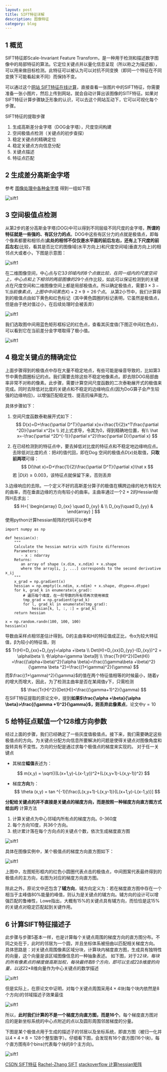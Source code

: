```yaml
---
layout: post
title: SIFT特征详解
description: 图像特征
category: blog
---
```



## 1 概览
SIFT特征即Scale-Invariant Feature Transform，是一种用于检测和描述数字图像中的局部特征的算法。它定位关键点并以量化信息呈现（所以称之为描述器），可以用来做目标检测。此特征可以被认为可以对抗不同变换（即同一个特征在不同变换下可能看起来不同）而保持不变。

可以通过这个[网站 SIFT特征在线计算](http://weitz.de/sift/index.html?size=large)，直接查看一张图片中的SIFT特征，你需要准备一张小图片，然后上传到网站，就会自动计算出该图像的SITF特征。如果对SIFT特征计算步骤缺乏形象的认识，可以去这个网站互动下，它可以可视化每个步骤。

SIFT特征的提取步骤
1. 生成高斯差分金字塔（DOG金字塔），尺度空间构建
2. 空间极值点检测（关键点的初步查探）
3. 稳定关键点的精确定位
4. 稳定关键点方向信息分配
5. 关键点描述
6. 特征点匹配

## 2 生成差分高斯金字塔

参考 [图像处理中各种金字塔](https://shartoo.github.io/image-pramid/) 得到一组如下图

![sift1](/images/blog/sift_feature1.png) 

## 3 空间极值点检测

从第2步的差分高斯金字塔(DOG)中可以得到不同层级不同尺度的金字塔，**所谓的特征就是一些强的、有区分力的点**。DOG中这些有区分力的点就是极值点，即每个像素都要和相邻点(**此处的相邻不仅仅是水平面的前后左右，还有上下尺度的前后左右**)比较，看其是否比它的图像域(水平方向上)和尺度空间域(垂直方向上)的相邻点大或者小，下图是示意图：


![sift1](/images/blog/sift_feature2.png) 

在二维图像空间，中心点与它3*3邻域内的8个点做比较，在同一组内的尺度空间上，中心点和上下相邻的两层图像的2*9个点作比较，如此可以保证检测到的关键点在尺度空间和二维图像空间上都是局部极值点。所以确定极值点，需要$3\times 3-1(当前像素点，上图中中间黑色X)+2\times 9=26个点$。
从第2小节中，我们计算得到的极值点由如下黄色和红色标记（其中黄色圆圈的标记表明，它虽然是极值点，但是由于绝对值过小，在后续处理时会被丢弃）


![sift1](/images/blog/sift_feature3.png) 

我们选取图中间用蓝色矩形框标记的红色点，查看其灰度值(下图正中间红色点)，可以看到它在当前差分金字塔取得了极小值。


![sift1](/images/blog/sift_feature4.png) 

## 4 稳定关键点的精确定位

上面步骤得到的极值点中存在大量不稳定地点，有些可能是噪音导致的，比如第3节中黄色圆圈标记的点。我们需要去除这些不稳定地像素点。即去除DOG局部曲率非常不对称的像素。此步骤，需要计算空间尺度函数的二次泰勒展开式的极值来完成。同时去除低对比度的关键点和不稳定的边缘响应点(因为DoG算子会产生较强的边缘响应)，以增强匹配稳定性、提高抗噪声能力。

具体步骤如下：

1. 空间尺度函数泰勒展开式如下：
$$
D(x)=D+\frac{\partial D^T}{\partial x}x+\frac{1}{2}x^T\frac{\partial ^2D}{\partial x^2}x \\
对上式求导，令其为0，得到精确地位置，有\\
\hat x=-\frac{\partial ^2D^{-1}}{\partial x^2}\frac{\partial D}{\partial x}
$$

2. 在已经检测到的特征点中，要去掉低对比度的特征点和不稳定地边缘响应点。去除低对比度的点：把$\hat x$的值代回，即在Dog 空间的极值点$D(x)$处取值，**只取前两项**可得：
$$
D(\hat x)=D+\frac{1}{2}\frac{\partial D^T}{\partial x}\hat x
$$
若 $|D(\hat x)\ge 0.003$，该特征点就保留下来，否则丢弃

3.边缘响应的去除。一个定义不好的高斯差分算子的极值在横跨边缘的地方有较大的曲率，而在垂直边缘的方向有较小的曲率。主曲率通过一个$2\times 2$的Hessian矩阵H去求出：
$$
H=[ \begin{array} D_{xx} \quad D_{xy} & \\
  D_{xy}\quad D_{yy}  & 
 \end{array} ]
$$
使用python计算hessian矩阵的代码可以参考
```
import numpy as np

def hessian(x):
    """
    Calculate the hessian matrix with finite differences
    Parameters:
       - x : ndarray
    Returns:
       an array of shape (x.dim, x.ndim) + x.shape
       where the array[i, j, ...] corresponds to the second derivative x_ij
    """
    x_grad = np.gradient(x) 
    hessian = np.empty((x.ndim, x.ndim) + x.shape, dtype=x.dtype) 
    for k, grad_k in enumerate(x_grad):
        # 遍历每个维度，在一阶导数的所有项再次使用梯度
        tmp_grad = np.gradient(grad_k) 
        for l, grad_kl in enumerate(tmp_grad):
            hessian[k, l, :, :] = grad_kl
    return hessian

x = np.random.randn(100, 100, 100)
hessian(x)
```
导数由采样点相邻差估计得到。D的主曲率和H的特征值成正比，令α为较大特征值，β为较小的特征值，则
$$
Tr(H)=D_{xx}+D_{yy}=\alpha +\beta \\
Det(H)=D_{xx}D_{yy}-(D_{xy})^2 = \alpha\beta \\
令\alpha=\gamma \beta则 \\
\frac{Tr(H)^2}{Det(H)} =\frac{(\alpha+\beta)^2}{\alpha \beta}=\frac{(\gamma\beta +\beta)^2}{\gamma \beta ^2}=\frac{(1+\gamma)^2}{\gamma}
$$
而$\frac{(1+\gamma)^2}{\gamma}$的值在两个特征值相等的时候最小，随着$\gamma$的增大而增大，因此，为了检测主曲率是否在某阈值$\gamma$下，只需检测
$$
\frac{Tr(H)^2}{Det(H)}<\frac{(\gamma+1)^2}{\gamma}
$$
在SIFT特征提取的原论文中，提到**如果$\frac{\alpha +\beta}{\alpha \beta}>\frac{(\gamma +1)^2}{\gamma}$，则丢弃此像素点**，论文中$\gamma=10$


## 5 给特征点赋值一个128维方向参数

经过上面的步骤，我们已经确定了一些灰度值极值点。接下来，我们需要确定这些极值点的方向。为关键点分配方向信息所要解决的问题是使得关键点对图像角度和旋转具有不变性。方向的分配是通过求每个极值点的梯度来实现的。
对于任一关键点

+ 其梯度**幅值**表述为：

$$
m(x,y) = \sqrt{((L(x+1,y)-L(x-1,y))^2+(L(x,y+1)-L(x,y-1))^2}
$$

+ 梯度**方向**为：
$$
\theta (x,y) = tan ^{-1}[\frac{L(x,y+1)-L(x,y-1)}{L(x+1,y)-L(x-1,y)}]
$$

**分配给关键点的并不直接是关键点的梯度方向，而是按照一种梯度方向直方图方式给出的**
计算方法
1. 计算关键点为中心邻域内所有点的梯度方向。0-360度
2. 每个方向10度，共36个方向。
3. 统计累计落在每个方向点的关键点个数，依次生成梯度直方图


![sift1](/images/blog/sift_feature5.png) 

具体在图像实例中，某个极值点的梯度方向直方图如下：


![sift1](/images/blog/sift_feature6.png) 

上图中，左图矩形框内的红色小圆圈代表点击的极值点，中间图案代表最终得到的极值点的主方向，右图为对应的梯度方向直方图。

除此之外，原论文中还包含了**辅方向**，辅方向定义为：若在梯度直方图中存在一个相当于主峰值80%能量的峰值，则认为是关键点的辅方向。辅方向的设计可以增强匹配的鲁棒性，Lowe指出，大概有15%的关键点具有辅方向，而恰恰是这15%的关键点对稳定匹配起到关键作用。

## 6 计算SIFT特征描述子

此步骤与步骤5基本一样，也是计算每个关键点周围的梯度方向的直方图分布。不同之处在于，此时的邻居为一个圆，并且坐标体系被扭曲以匹配相关梯度方向。
具体思路是：对关键点周围像素区域分块，计算块内梯度直方图，生成具有独特性的向量，这个向量是该区域图像信息的一种抽象表述。
如下图，对于2*2块，每块的所有像素点的梯度做高斯加权，每块最终取8个方向，即可以生成2*2*8维度的向量，以这2*2*8维向量作为中心关键点的数学描述


![sift1](/images/blog/sift_feature7.png) 

但是实际上，在原论文中证明，对每个关键点周围采用$4\times 4$块(每个块内依然是8个方向)的邻域描述子效果最佳


![sift1](/images/blog/sift_feature8.png) 

所以，**此时我们计算的不是一个梯度方向直方图，而是16个**。每个梯度直方图对应的是新坐标系统的中心点附近的点以及圆形周围邻居梯度的分量。

下图是某个极值点用于生成的描述子的邻居以及坐标系统，即直方图（被归一化并以$4\times 4\times 8=128$个整型数字）。仔细看下图，会发现有16个直方图(16个块)，每个直方图有8个bins(代表每个块的8个主方向)。


![sift1](/images/blog/sift_feature9.png) 





[CSDN SIFT特征](https://blog.csdn.net/dcrmg/article/details/52577555)
[Rachel-Zhang SIFT](https://blog.csdn.net/abcjennifer/article/details/7639681)
[stackoverflow 计算hessian矩阵](https://stackoverflow.com/questions/31206443/numpy-second-derivative-of-a-ndimensional-array)
